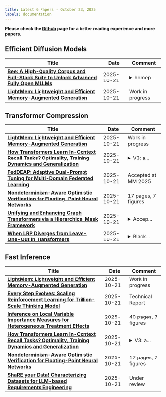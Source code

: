 ```yaml
---
title: Latest 6 Papers - October 23, 2025
labels: documentation
---
```

**Please check the [Github](https://github.com/zezhishao/MTS_Daily_ArXiv) page for a better reading experience and more papers.**

## Efficient Diffusion Models
| **Title** | **Date** | **Comment** |
| --- | --- | --- |
| **[Bee: A High-Quality Corpus and Full-Stack Suite to Unlock Advanced Fully Open MLLMs](http://arxiv.org/abs/2510.13795v2)** | 2025-10-21 | <details><summary>homep...</summary><p>homepage: https://open-bee.github.io/</p></details> |
| **[LightMem: Lightweight and Efficient Memory-Augmented Generation](http://arxiv.org/abs/2510.18866v1)** | 2025-10-21 | Work in progress |

## Transformer Compression
| **Title** | **Date** | **Comment** |
| --- | --- | --- |
| **[LightMem: Lightweight and Efficient Memory-Augmented Generation](http://arxiv.org/abs/2510.18866v1)** | 2025-10-21 | Work in progress |
| **[How Transformers Learn In-Context Recall Tasks? Optimality, Training Dynamics and Generalization](http://arxiv.org/abs/2505.15009v3)** | 2025-10-21 | <details><summary>V3: a...</summary><p>V3: added new results for softmax attention, typos fixed, titled changed. 33 pages</p></details> |
| **[FedDEAP: Adaptive Dual-Prompt Tuning for Multi-Domain Federated Learning](http://arxiv.org/abs/2510.18837v1)** | 2025-10-21 | Accepted at MM 2025 |
| **[Nondeterminism-Aware Optimistic Verification for Floating-Point Neural Networks](http://arxiv.org/abs/2510.16028v2)** | 2025-10-21 | 17 pages, 7 figures |
| **[Unifying and Enhancing Graph Transformers via a Hierarchical Mask Framework](http://arxiv.org/abs/2510.18825v1)** | 2025-10-21 | <details><summary>Accep...</summary><p>Accepted by NeurIPS 2025 (Poster)</p></details> |
| **[When LRP Diverges from Leave-One-Out in Transformers](http://arxiv.org/abs/2510.18810v1)** | 2025-10-21 | <details><summary>Black...</summary><p>BlackboxNLP @ EMNLP 2025</p></details> |

## Fast Inference
| **Title** | **Date** | **Comment** |
| --- | --- | --- |
| **[LightMem: Lightweight and Efficient Memory-Augmented Generation](http://arxiv.org/abs/2510.18866v1)** | 2025-10-21 | Work in progress |
| **[Every Step Evolves: Scaling Reinforcement Learning for Trillion-Scale Thinking Model](http://arxiv.org/abs/2510.18855v1)** | 2025-10-21 | Technical Report |
| **[Inference on Local Variable Importance Measures for Heterogeneous Treatment Effects](http://arxiv.org/abs/2510.18843v1)** | 2025-10-21 | 40 pages, 7 figures |
| **[How Transformers Learn In-Context Recall Tasks? Optimality, Training Dynamics and Generalization](http://arxiv.org/abs/2505.15009v3)** | 2025-10-21 | <details><summary>V3: a...</summary><p>V3: added new results for softmax attention, typos fixed, titled changed. 33 pages</p></details> |
| **[Nondeterminism-Aware Optimistic Verification for Floating-Point Neural Networks](http://arxiv.org/abs/2510.16028v2)** | 2025-10-21 | 17 pages, 7 figures |
| **[ShaRE your Data! Characterizing Datasets for LLM-based Requirements Engineering](http://arxiv.org/abs/2510.18787v1)** | 2025-10-21 | Under review |

